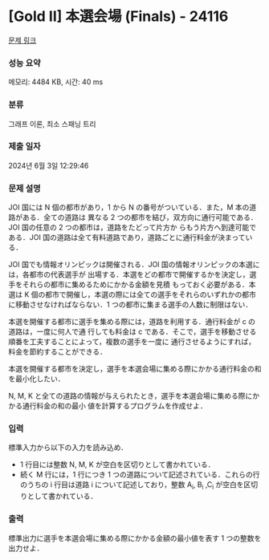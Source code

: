 # [Gold II] 本選会場 (Finals) - 24116 

[문제 링크](https://www.acmicpc.net/problem/24116) 

### 성능 요약

메모리: 4484 KB, 시간: 40 ms

### 분류

그래프 이론, 최소 스패닝 트리

### 제출 일자

2024년 6월 3일 12:29:46

### 문제 설명

<p>JOI 国には N 個の都市があり，1 から N の番号がついている．また，M 本の道路がある．全ての道路は 異なる 2 つの都市を結び，双方向に通行可能である．JOI 国の任意の 2 つの都市は，道路をたどって片方か らもう片方へ到達可能である．JOI 国の道路は全て有料道路であり，道路ごとに通行料金が決まっている．</p>

<p>JOI 国でも情報オリンピックは開催される．JOI 国の情報オリンピックの本選には，各都市の代表選手が 出場する．本選をどの都市で開催するかを決定し，選手をそれらの都市に集めるためにかかる金額を見積 もっておく必要がある．本選は K 個の都市で開催し，本選の際には全ての選手をそれらのいずれかの都市 に移動させなければならない．1 つの都市に集まる選手の人数に制限はない．</p>

<p>本選を開催する都市に選手を集める際には，道路を利用する．通行料金が c の道路は，一度に何人で通 行しても料金は c である．そこで，選手を移動させる順番を工夫することによって，複数の選手を一度に 通行させるようにすれば，料金を節約することができる．</p>

<p>本選を開催する都市を決定し，選手を本選会場に集める際にかかる通行料金の和を最小化したい．</p>

<p>N, M, K と全ての道路の情報が与えられたとき，選手を本選会場に集める際にかかる通行料金の和の最小 値を計算するプログラムを作成せよ．</p>

### 입력 

 <p>標準入力から以下の入力を読み込め．</p>

<ul>
	<li>1 行目には整数 N, M, K が空白を区切りとして書かれている．</li>
	<li>続く M 行には，1 行につき 1 つの道路について記述されている．これらの行のうちの i 行目は道路 i について記述しており，整数 A<sub>i</sub>, B<sub>i</sub> ,C<sub>i</sub> が空白を区切りとして書かれている．</li>
</ul>

### 출력 

 <p>標準出力に選手を本選会場に集める際にかかる金額の最小値を表す 1 つの整数を出力せよ．</p>

